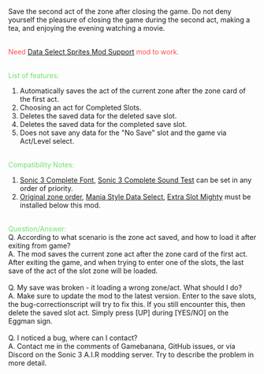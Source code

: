 Save the second act of the zone after closing the game. Do not deny yourself the pleasure of closing the game during the second act, making a tea, and enjoying the evening watching a movie.<br><br>

<font color="#fe4e4e">Need <a href="https://gamebanana.com/mods/54174">Data Select Sprites Mod Support</a> mod to work.</font><br><br>

<font color="#6ee16c">List of features:</font><br>
1. Automatically saves the act of the current zone after the zone card of the first act.<br>
2. Choosing an act for Completed Slots.<br>
3. Deletes the saved data for the deleted save slot.<br>
4. Deletes the saved data for the completed save slot.<br>
5. Does not save any data for the "No Save" slot and the game via Act/Level select.<br><br>

<font color="#6ee16c">Compatibility Notes:</font><br>
1. <a href="https://gamebanana.com/mods/334378">Sonic 3 Complete Font</a>, <a href="https://gamebanana.com/mods/361615">Sonic 3 Complete Sound Test</a> can be set in any order of priority.<br>
2. <a href="https://gamebanana.com/mods/54063">Original zone order</a>, <a href="https://gamebanana.com/mods/323556">Mania Style Data Select</a>, <a href="https://gamebanana.com/mods/336038">Extra Slot Mighty</a> must be installed below this mod.<br><br>

<font color="#6ee16c">Question/Answer:</font><br>
Q. According to what scenario is the zone act saved, and how to load it after exiting from game?<br>
A. The mod saves the current zone act after the zone card of the first act. After exiting the game, and when trying to enter one of the slots, the last save of the act of the slot zone will be loaded.<br><br>
Q. My save was broken - it loading a wrong zone/act. What should I do?<br>
A. Make sure to update the mod to the latest version. Enter to the save slots, the bug-correctionscript will try to fix this. If you still encounter this, then delete the saved slot act. Simply press [UP] during [YES/NO] on the Eggman sign.<br><br>
Q. I noticed a bug, where can I contact?<br>
A. Contact me in the comments of Gamebanana, GitHub issues, or via Discord on the Sonic 3 A.I.R modding server. Try to describe the problem in more detail.<br><br>